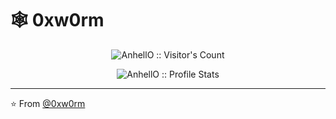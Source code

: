 # 🕸 0xw0rm
<p align="center"><img src="https://profile-counter.glitch.me/{0xw0rm}/count.svg" alt="AnhellO :: Visitor's Count" /></p>
<p align="center"><img src="https://github-readme-stats.vercel.app/api?username=0xw0rm&show_icons=true&theme=synthwave" alt="AnhellO :: Profile Stats" /></p>

---

⭐️ From [@0xw0rm](https://github.com/0xw0rm)
